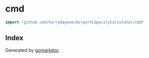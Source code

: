 <!-- Code generated by gomarkdoc. DO NOT EDIT -->

# cmd

```go
import "github.com/harrydayexe/AirportCapacityCalculator/cmd"
```

## Index



Generated by [gomarkdoc](<https://github.com/princjef/gomarkdoc>)
